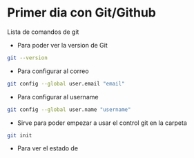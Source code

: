 # Primer dia con Git/Github
Lista de comandos de git
* Para poder ver la version de Git
```bash
git --version
```
* Para configurar al correo
```bash
git config --global user.email "email"
```
* Para configurar al username
```bash
git config --global user.name "username"
```
* Sirve para poder empezar a usar el control git en la carpeta
```bash
git init
```
* Para ver el estado de 